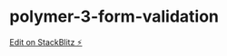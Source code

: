 # polymer-3-form-validation

[Edit on StackBlitz ⚡️](https://stackblitz.com/edit/polymer-3-form-validation)